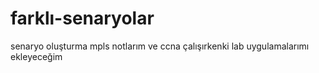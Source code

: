 # farklı-senaryolar
senaryo oluşturma 
mpls notlarım ve ccna çalışırkenki lab uygulamalarımı ekleyeceğim
